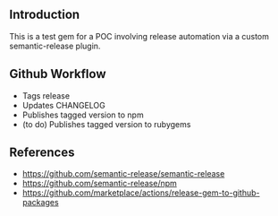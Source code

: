 ## Introduction

This is a test gem for a POC involving release automation via a custom semantic-release plugin.

## Github Workflow
- Tags release
- Updates CHANGELOG
- Publishes tagged version to npm
- (to do) Publishes tagged version to rubygems

## References
- https://github.com/semantic-release/semantic-release
- https://github.com/semantic-release/npm
- https://github.com/marketplace/actions/release-gem-to-github-packages